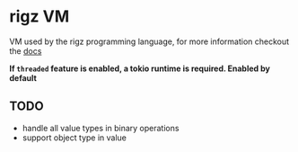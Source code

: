 # rigz VM

VM used by the rigz programming language, for more information checkout the [docs](docs/index.md)

**If `threaded` feature is enabled, a tokio runtime is required. Enabled by default**

## TODO 
- handle all value types in binary operations
- support object type in value
